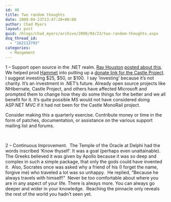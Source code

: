```yaml
---
id: 40
title: Two random thoughts
date: 2008-04-23T13:47:20+00:00
author: Chad Myers
layout: post
guid: /blogs/chad_myers/archive/2008/04/23/two-random-thoughts.aspx
dsq_thread_id:
  - "262113793"
categories:
  - Mangement
---
```

1 &#8211; Support open source in the .NET realm. [Ray Houston](http://rhouston.lostechies.com) [posted about this](http://www.lostechies.com/blogs/rhouston/archive/2008/04/22/funding-open-source-with-donations.aspx). We helped prod [Hammet](http://hammett.castleproject.org) into putting up a [donate link for the Castle Project](http://hammett.castleproject.org/?p=279).&nbsp; I suggest investing $25, $50, or $100.&nbsp; I say &#8216;investing&#8217; because it&#8217;s not charity. It&#8217;s an investment in .NET&#8217;s future. Already open source projects like NHibernate, Castle Project, and others have affected Microsoft and prompted them to change how they do some things for the better and we all benefit for it. It&#8217;s quite possible MS would not have considered doing ASP.NET MVC if it had not been for the Castle MonoRail project. 

Consider making this a quarterly exercise. Contribute money or time in the form of patches, documentation, or assistance on the various support mailing list and forums.

&nbsp;

2 &#8211; Continuous Improvement.&nbsp; The Temple of the Oracle at Delphi had the words inscribed &#8216;Know thyself&#8217;. It was a goal (perhaps even unattainable). The Greeks believed it was given by Apollo because it was so deep and complex in such a simple package, that only the gods could have invented it.&nbsp; Also, Socrates once was asked why a friend of his (I forget the name, forgive me) who traveled a lot was so unhappy.&nbsp; He replied, &#8220;Because he always travels with himself!&#8221;&nbsp; Never be too comfortable about where you are in any aspect of your life. There is always more. You can always go deeper and wider in your knowledge.&nbsp; Reaching the pinnacle only reveals the rest of the world you hadn&#8217;t seen yet.